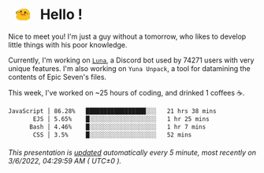 <h1>   <img src="./spoink.gif" style="vertical-align:middle;" width="30px">   Hello ! </h1>

Nice to meet you! I'm just a guy without a tomorrow, who likes to develop little things with his poor knowledge.

Currently, I'm working on <a href='https://github.com/Asgarrrr/Luna'>`Luna`</a>, a Discord bot used by 74271 users with very unique features. I'm also working on `Yuna Unpack`, a tool for datamining the contents of Epic Seven's files.

This week, I've worked on ~25 hours of coding, and drinked 1 coffees ☕.

```
JavaScript │ 86.28%   █████████████████░░░   21 hrs 38 mins
       EJS │ 5.65%    █░░░░░░░░░░░░░░░░░░░   1 hr 25 mins
      Bash │ 4.46%    █░░░░░░░░░░░░░░░░░░░   1 hr 7 mins
       CSS │ 3.5%     █░░░░░░░░░░░░░░░░░░░   52 mins
```

###### This presentation is [updated](https://github.com/Asgarrrr) automatically every 5 minute, most recently on 3/6/2022, 04:29:59 AM ( UTC±0 ).